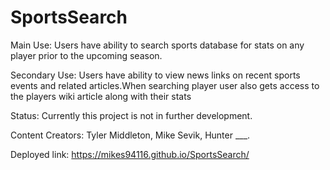 # SportsSearch
Main Use: Users have ability to search sports database for stats on any player prior to the upcoming season. 

Secondary Use: Users have ability to view news links on recent sports events and related articles.When searching player user also gets access to the players wiki article along with their stats

Status: Currently this project is not in further development.

Content Creators: Tyler Middleton, Mike Sevik, Hunter ___.

Deployed link: https://mikes94116.github.io/SportsSearch/
